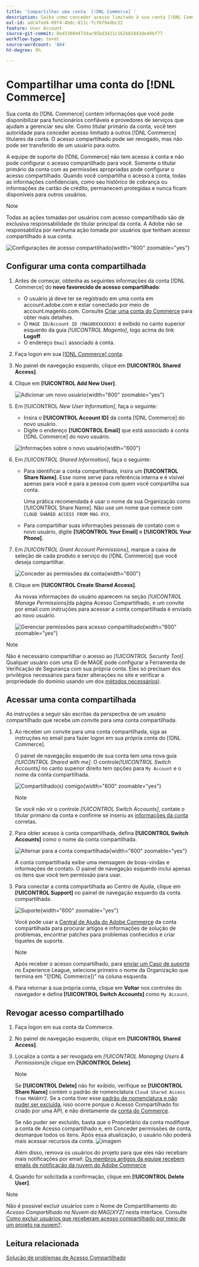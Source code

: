 ```yaml
---
title: 'Compartilhar uma conta  [!DNL Commerce] '
description: Saiba como conceder acesso limitado à sua conta [!DNL Commerce] para outros [!DNL Commerce] titulares da conta.
exl-id: adc4fed4-89f4-4b0c-811c-fcf6f94dbc22
feature: User Account
source-git-commit: 0ed338044734ac95bd3421c162b01043de49bf77
workflow-type: tm+mt
source-wordcount: '864'
ht-degree: 0%

---
```


# Compartilhar uma conta do [!DNL Commerce]

Sua conta do [!DNL Commerce] contém informações que você pode disponibilizar para funcionários confiáveis e provedores de serviços que ajudam a gerenciar seu site. Como titular primário da conta, você tem autoridade para conceder acesso limitado a outros [!DNL Commerce] titulares da conta. O acesso compartilhado pode ser revogado, mas não pode ser transferido de um usuário para outro.

A equipe de suporte do [!DNL Commerce] não tem acesso à conta e não pode configurar o acesso compartilhado para você. Somente o titular primário da conta com as permissões apropriadas pode configurar o acesso compartilhado. Quando você compartilha o acesso à conta, todas as informações confidenciais, como seu histórico de cobrança ou informações de cartão de crédito, permanecem protegidas e nunca ficam disponíveis para outros usuários.

>[!NOTE]
>
>Todas as ações tomadas por usuários com acesso compartilhado são de exclusiva responsabilidade do titular principal da conta. A Adobe não se responsabiliza por nenhuma ação tomada por usuários que tenham acesso compartilhado à sua conta.

![Configurações de acesso compartilhado](./assets/shared-access.png){width="600" zoomable="yes"}

## Configurar uma conta compartilhada

1. Antes de começar, obtenha as seguintes informações da conta [!DNL Commerce] do **novo favorecido de acesso compartilhado**:

   - O usuário já deve ter se registrado em uma conta em account.adobe.com e estar conectado por meio de account.magento.com. Consulte [Criar uma conta do Commerce](https://experienceleague.adobe.com/en/docs/commerce-admin/start/commerce-account/commerce-account-create#create-a-commerce-account) para obter mais detalhes.
   - O `MAGE ID/Account ID (MAG00XXXXXXX)` é exibido no canto superior esquerdo da guia _[!UICONTROL Magento]_, logo acima do link **Logoff**.
   - O endereço `Email` associado à conta.

1. Faça logon em sua [[!DNL Commerce] conta](commerce-account-create.md).

1. No painel de navegação esquerdo, clique em **[!UICONTROL Shared Access]**.

1. Clique em **[!UICONTROL Add New User]**.

   ![Adicionar um novo usuário](./assets/shared-access-add.png){width="600" zoomable="yes"}

1. Em [!UICONTROL _New User Information]_, faça o seguinte:

   - Insira o **[!UICONTROL Account ID]** da conta [!DNL Commerce] do novo usuário.
   - Digite o endereço **[!UICONTROL Email]** que está associado à conta [!DNL Commerce] do novo usuário.

   ![Informações sobre o novo usuário](./assets/shared-new-user.png){width="600"}

1. Em _[!UICONTROL Shared Information]_, faça o seguinte:

   - Para identificar a conta compartilhada, insira um **[!UICONTROL Share Name]**. Esse nome serve para referência interna e é visível apenas para você e para a pessoa com quem você compartilha sua conta.

     Uma prática recomendada é usar o nome da sua Organização como [!UICONTROL Share Name]. Não use um nome que comece com `CLOUD SHARED ACCESS FROM MAG XYX`.
   - Para compartilhar suas informações pessoais de contato com o novo usuário, digite **[!UICONTROL Your Email]** e **[!UICONTROL Your Phone]**.

1. Em _[!UICONTROL Grant Account Permissions]_, marque a caixa de seleção de cada produto e serviço do [!DNL Commerce] que você deseja compartilhar.

   ![Conceder as permissões da conta](./assets/shared-permissions.png){width="600"}

1. Clique em **[!UICONTROL Create Shared Access]**.

   As novas informações do usuário aparecem na seção _[!UICONTROL Manage Permissions]_&#x200B;da página Acesso Compartilhado, e um convite por email com instruções para acessar a conta compartilhada é enviado ao novo usuário.

   ![Gerenciar permissões para acesso compartilhado](./assets/shared-manage-permissions.png){width="600" zoomable="yes"}

>[!NOTE]
>
>Não é necessário compartilhar o acesso ao _[!UICONTROL Security Tool]_. Qualquer usuário com uma ID de MAGE pode configurar a Ferramenta de Verificação de Segurança com sua própria conta. Eles só precisam dos privilégios necessários para fazer alterações no site e verificar a propriedade do domínio usando um dos [métodos necessários](https://experienceleague.adobe.com/en/docs/commerce-admin/systems/security/security-scan)).

## Acessar uma conta compartilhada

As instruções a seguir são escritas da perspectiva de um usuário compartilhado que recebe um convite para uma conta compartilhada.

1. Ao receber um convite para uma conta compartilhada, siga as instruções no email para fazer logon em sua própria conta do [!DNL Commerce].

   O painel de navegação esquerdo de sua conta tem uma nova guia _[!UICONTROL Shared with me]_. O controle&#x200B;_[!UICONTROL Switch Accounts]_ no canto superior direito tem opções para `My Account` e o nome da conta compartilhada.

   ![Compartilhado(s) comigo](./assets/shared-with-me.png){width="600" zoomable="yes"}

   >[!NOTE]
   >
   >   Se você não vir o controle _[!UICONTROL Switch Accounts]_, contate o titular primário da conta e confirme se inseriu as [informações da conta](#set-up-a-shared-account) corretas.


1. Para obter acesso à conta compartilhada, defina **[!UICONTROL Switch Accounts]** como o nome da conta compartilhada.

   ![Alternar para a conta compartilhada](./assets/shared-switch.png){width="600" zoomable="yes"}

   A conta compartilhada exibe uma mensagem de boas-vindas e informações de contato. O painel de navegação esquerdo inclui apenas os itens que você tem permissão para usar.

1. Para conectar a conta compartilhada ao Centro de Ajuda, clique em **[!UICONTROL Support]** no painel de navegação esquerdo da conta compartilhada.

   ![Suporte](./assets/shared-support.png){width="600" zoomable="yes"}

   Você pode usar a [Central de Ajuda do Adobe Commerce](https://experienceleague.adobe.com/en/docs/commerce-knowledge-base/kb/overview) da conta compartilhada para procurar artigos e informações de solução de problemas, encontrar patches para problemas conhecidos e criar tíquetes de suporte.

   >[!NOTE]
   >
   >Após receber o acesso compartilhado, para [enviar um Caso de suporte](https://experienceleague.adobe.com/en/docs/commerce-knowledge-base/kb/help-center-guide/magento-help-center-user-guide#support-case) no Experience League, selecione primeiro o nome da Organização que termina em &quot;([!DNL Commerce])&quot; na coluna esquerda.

1. Para retornar à sua própria conta, clique em **Voltar** nos controles do navegador e defina **[!UICONTROL Switch Accounts]** como `My Account`.

## Revogar acesso compartilhado

1. Faça logon em sua conta da Commerce.

1. No painel de navegação esquerdo, clique em **[!UICONTROL Shared Access]**.

1. Localize a conta a ser revogada em _[!UICONTROL Managing Users & Permissions]_&#x200B;e clique em **[!UICONTROL Delete]**.

   >[!NOTE]
   >
   > Se **[!UICONTROL Delete]** não for exibido, verifique se **[!UICONTROL Share Name]** contém o padrão de nomenclatura `Cloud Shared Access from MAG0XYZ`. Se a conta tiver esse [padrão de nomenclatura e não puder ser excluída](https://experienceleague.adobe.com/en/docs/commerce-knowledge-base/kb/help-center-guide/magento-help-center-user-guide#remove-cloud-shared-access-users), isso ocorre porque o Acesso Compartilhado foi criado por uma API, e não diretamente da [conta do Commerce](https://account.magento.com/).
   > 
   > Se não puder ser excluído, basta que o Proprietário da conta modifique a conta de Acesso compartilhado e, em Conceder permissões de conta, desmarque todos os itens. Após essa atualização, o usuário não poderá mais acessar recursos da conta.
   > ![imagem](https://git.corp.adobe.com/AdobeDocs/commerce-admin.en/assets/38345/55f383e5-89c7-4832-bada-f765b522f4b5)
   >
   > Além disso, remova os usuários do projeto para que eles não recebam mais notificações por email: [Os membros antigos da equipe recebem emails de notificação da nuvem do Adobe Commerce](https://experienceleague.adobe.com/en/docs/commerce-knowledge-base/kb/troubleshooting/miscellaneous/former-teammembers-receive-cloud-notification-emails)


1. Quando for solicitada a confirmação, clique em **[!UICONTROL Delete User]**.

>[!NOTE]
>
>Não é possível excluir usuários com o Nome de Compartilhamento do _Acesso Compartilhado na Nuvem da MAG[XYZ]_ nesta interface. Consulte [Como excluir usuários que receberam acesso compartilhado por meio de um projeto na nuvem?](https://experienceleague.adobe.com/en/docs/commerce-knowledge-base/kb/help-center-guide/magento-help-center-user-guide#remove-cloud-shared-access-users).

## Leitura relacionada

[Solução de problemas de Acesso Compartilhado](https://experienceleague.adobe.com/en/docs/commerce-knowledge-base/kb/troubleshooting/miscellaneous/shared-access-troubleshooting)

